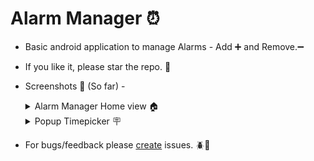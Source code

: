 # Alarm Manager ⏰
- Basic android application to manage Alarms - Add ➕ and Remove.➖
- If you like it, please star the repo. 🌟
- Screenshots 📸 (So far) -
   <details>
    <summary>Alarm Manager Home view 🏠</summary>
  
    <img alt="Alarm Manager Home view" height="500vh" src="./screenshot/Alarm_ss.png"/>
  </details>

  <details>
    <summary>Popup Timepicker 🪧 </summary>
  
    <img alt="Popup Timepicker" height="500vh" src="./screenshot/alarm_ss_popup_timepicker.png"/>
  </details>
  
- For bugs/feedback please [create](https://github.com/SandeepUrankar/AlarmManager/issues/new) issues. 🪲🐛
